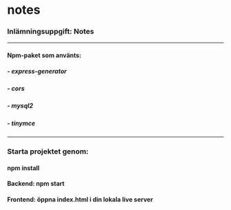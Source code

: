 # notes
### Inlämningsuppgift: Notes

---

#### Npm-paket som använts:
##### - express-generator
##### - cors
##### - mysql2
##### - tinymce

---

### Starta projektet genom:
#### npm install

#### Backend: npm start
#### Frontend: öppna index.html i din lokala live server
